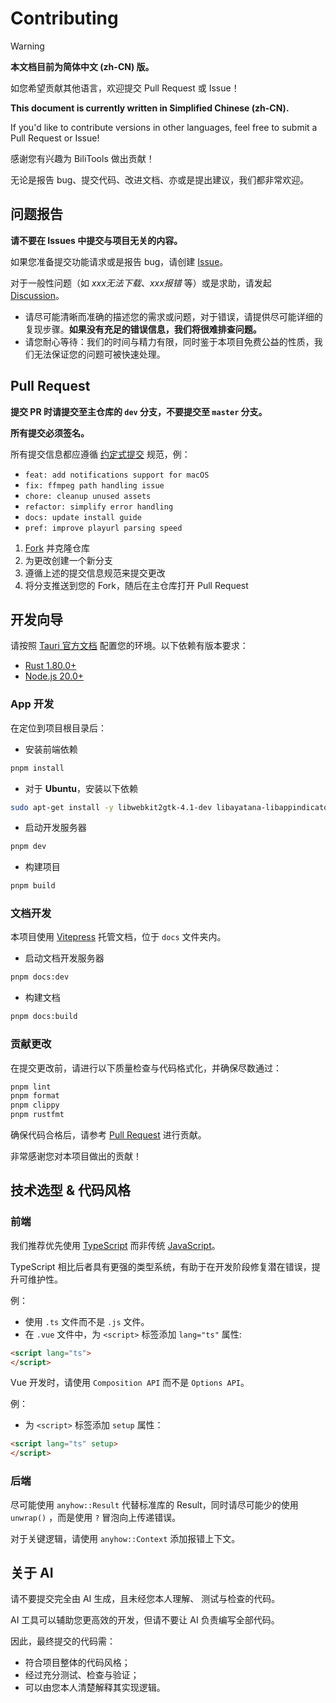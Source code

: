 # Contributing

> [!WARNING] 
> **本文档目前为简体中文 (zh-CN) 版。**
> 
> 如您希望贡献其他语言，欢迎提交 Pull Request 或 Issue！
>
> **This document is currently written in Simplified Chinese (zh-CN).**
> 
> If you'd like to contribute versions in other languages, feel free to submit a Pull Request or Issue!

感谢您有兴趣为 BiliTools 做出贡献！

无论是报告 bug、提交代码、改进文档、亦或是提出建议，我们都非常欢迎。

## 问题报告

**请不要在 Issues 中提交与项目无关的内容。**

如果您准备提交功能请求或是报告 bug，请创建 [Issue](https://github.com/btjawa/BiliTools/issues/new/choose)。

对于一般性问题（如 *xxx无法下载*、*xxx报错* 等）或是求助，请发起 [Discussion](https://github.com/btjawa/BiliTools/discussions/new/choose)。

- 请尽可能清晰而准确的描述您的需求或问题，对于错误，请提供尽可能详细的复现步骤。**如果没有充足的错误信息，我们将很难排查问题。**
- 请您耐心等待：我们的时间与精力有限，同时鉴于本项目免费公益的性质，我们无法保证您的问题可被快速处理。

## Pull Request

**提交 PR 时请提交至主仓库的 `dev` 分支，不要提交至 `master` 分支。**

**所有提交必须签名。**

所有提交信息都应遵循 [约定式提交](https://www.conventionalcommits.org/zh-hans/v1.0.0/) 规范，例：
- `feat: add notifications support for macOS`
- `fix: ffmpeg path handling issue`
- `chore: cleanup unused assets`
- `refactor: simplify error handling`
- `docs: update install guide`
- `pref: improve playurl parsing speed`

1. [Fork](https://docs.github.com/en/pull-requests/collaborating-with-pull-requests/working-with-forks/fork-a-repo) 并克隆仓库
2. 为更改创建一个新分支
3. 遵循上述的提交信息规范来提交更改
4. 将分支推送到您的 Fork，随后在主仓库打开 Pull Request

## 开发向导

请按照 [Tauri 官方文档](https://v2.tauri.app/start/prerequisites/) 配置您的环境。以下依赖有版本要求：
 - [Rust 1.80.0+](https://www.rust-lang.org/tools/install)
 - [Node.js 20.0+](https://nodejs.org/en/download)

### App 开发

在定位到项目根目录后：

- 安装前端依赖

```bash
pnpm install
```

- 对于 **Ubuntu**，安装以下依赖

```bash
sudo apt-get install -y libwebkit2gtk-4.1-dev libayatana-libappindicator3-dev librsvg2-dev patchelf
```

- 启动开发服务器

```bash
pnpm dev
```

- 构建项目

```bash
pnpm build
```

### 文档开发

本项目使用 [Vitepress](https://vitepress.dev/) 托管文档，位于 `docs` 文件夹内。

- 启动文档开发服务器

```bash
pnpm docs:dev
```

- 构建文档

```bash
pnpm docs:build
```

### 贡献更改

在提交更改前，请进行以下质量检查与代码格式化，并确保尽数通过：

```bash
pnpm lint
pnpm format
pnpm clippy
pnpm rustfmt
```

确保代码合格后，请参考 [Pull Request](#pull-request) 进行贡献。

非常感谢您对本项目做出的贡献！

## 技术选型 & 代码风格

### 前端

我们推荐优先使用 [TypeScript](https://www.typescriptlang.org/) 而非传统 [JavaScript](https://developer.mozilla.org/en-US/docs/Web/JavaScript)。

TypeScript 相比后者具有更强的类型系统，有助于在开发阶段修复潜在错误，提升可维护性。

例：

- 使用 `.ts` 文件而不是 `.js` 文件。
- 在 `.vue` 文件中，为 `<script>` 标签添加 `lang="ts"` 属性:
```html
<script lang="ts">
</script>
```

Vue 开发时，请使用 `Composition API` 而不是 `Options API`。

例：

- 为 `<script>` 标签添加 `setup` 属性：
```html
<script lang="ts" setup>
</script>
```

### 后端

尽可能使用 `anyhow::Result` 代替标准库的 Result，同时请尽可能少的使用 `unwrap()` ，而是使用 `?` 冒泡向上传递错误。

对于关键逻辑，请使用 `anyhow::Context` 添加报错上下文。

## 关于 AI

请不要提交完全由 AI 生成，且未经您本人理解、 测试与检查的代码。

AI 工具可以辅助您更高效的开发，但请不要让 AI 负责编写全部代码。

因此，最终提交的代码需：

- 符合项目整体的代码风格；
- 经过充分测试、检查与验证；
- 可以由您本人清楚解释其实现逻辑。